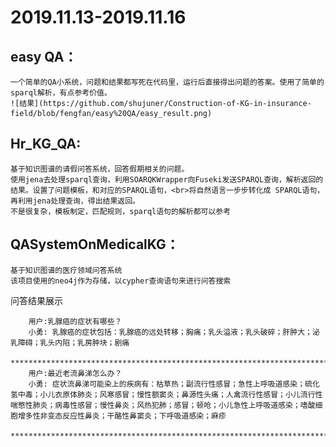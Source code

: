 2019.11.13-2019.11.16
====
easy QA：
----
	一个简单的QA小系统，问题和结果都写死在代码里，运行后直接得出问题的答案。使用了简单的sparql解析，有点参考价值。
	![结果](https://github.com/shujuner/Construction-of-KG-in-insurance-field/blob/fengfan/easy%20QA/easy_result.png)



Hr_KG_QA:
----
	基于知识图谱的请假问答系统，回答假期相关的问题。
	使用jena去处理sparql查询，利用SOARQKWrapper向Fuseki发送SPARQL查询，解析返回的结果。设置了问题模板，和对应的SPARQL语句，<br>将自然语言一步步转化成 SPARQL语句，再利用jena处理查询，得出结果返回。
	不是很复杂，模板制定，匹配规则，sparql语句的解析都可以参考


QASystemOnMedicalKG：
----
	基于知识图谱的医疗领域问答系统
	该项目使用的neo4j作为存储，以cypher查询语句来进行问答搜索

问答结果展示

        用户:乳腺癌的症状有哪些？
        小勇: 乳腺癌的症状包括：乳腺癌的远处转移；胸痛；乳头溢液；乳头破碎；肝肿大；泌乳障碍；乳头内陷；乳房肿块；剧痛
        ******************************************************************************************
        用户:最近老流鼻涕怎么办？
        小勇: 症状流鼻涕可能染上的疾病有：枯草热；副流行性感冒；急性上呼吸道感染；硫化氢中毒；小儿衣原体肺炎；风寒感冒；慢性额窦炎；鼻源性头痛；人禽流行性感冒；小儿流行性喘憋性肺炎；病毒性感冒；慢性鼻炎；风热犯肺；感冒；顿呛；小儿急性上呼吸道感染；嗜酸细胞增多性非变态反应性鼻炎；干酪性鼻窦炎；下呼吸道感染；麻疹
        ******************************************************************************************

